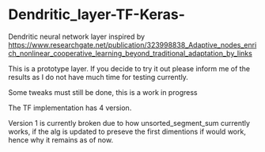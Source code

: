 # Dendritic_layer-TF-Keras-
Dendritic neural network layer inspired by 
https://www.researchgate.net/publication/323998838_Adaptive_nodes_enrich_nonlinear_cooperative_learning_beyond_traditional_adaptation_by_links

This is a prototype layer.
If you decide to try it out please inform me of the results as I do not have much time for testing currently.

Some tweaks must still be done, this is a work in progress

The TF implementation has 4 version.

Version 1 is currently broken due to how unsorted_segment_sum currently works, if the alg is updated to preseve the first dimentions if would work, hence why it remains as of now.
